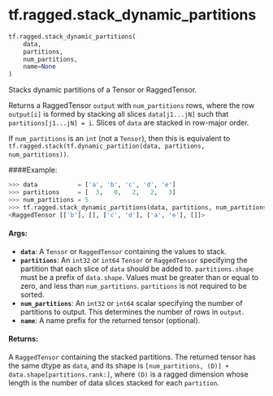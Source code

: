 <div itemscope itemtype="http://developers.google.com/ReferenceObject">
<meta itemprop="name" content="tf.ragged.stack_dynamic_partitions" />
<meta itemprop="path" content="Stable" />
</div>

# tf.ragged.stack_dynamic_partitions

``` python
tf.ragged.stack_dynamic_partitions(
    data,
    partitions,
    num_partitions,
    name=None
)
```

Stacks dynamic partitions of a Tensor or RaggedTensor.

Returns a RaggedTensor `output` with `num_partitions` rows, where the row
`output[i]` is formed by stacking all slices `data[j1...jN]` such that
`partitions[j1...jN] = i`.  Slices of `data` are stacked in row-major
order.

If `num_partitions` is an `int` (not a `Tensor`), then this is equivalent to
`tf.ragged.stack(tf.dynamic_partition(data, partitions, num_partitions))`.

####Example:
  ```python
  >>> data           = ['a', 'b', 'c', 'd', 'e']
  >>> partitions     = [  3,   0,   2,   2,   3]
  >>> num_partitions = 5
  >>> tf.ragged.stack_dynamic_partitions(data, partitions, num_partitions)
  <RaggedTensor [['b'], [], ['c', 'd'], ['a', 'e'], []]>
  ```

#### Args:

* <b>`data`</b>: A `Tensor` or `RaggedTensor` containing the values to stack.
* <b>`partitions`</b>: An `int32` or `int64` `Tensor` or `RaggedTensor` specifying the
    partition that each slice of `data` should be added to.
    `partitions.shape` must be a prefix of `data.shape`.  Values must be
    greater than or equal to zero, and less than `num_partitions`.
    `partitions` is not required to be sorted.
* <b>`num_partitions`</b>: An `int32` or `int64` scalar specifying the number of
    partitions to output.  This determines the number of rows in `output`.
* <b>`name`</b>: A name prefix for the returned tensor (optional).


#### Returns:

A `RaggedTensor` containing the stacked partitions.  The returned tensor
has the same dtype as `data`, and its shape is
`[num_partitions, (D)] + data.shape[partitions.rank:]`, where `(D)` is a
ragged dimension whose length is the number of data slices stacked for
each `partition`.